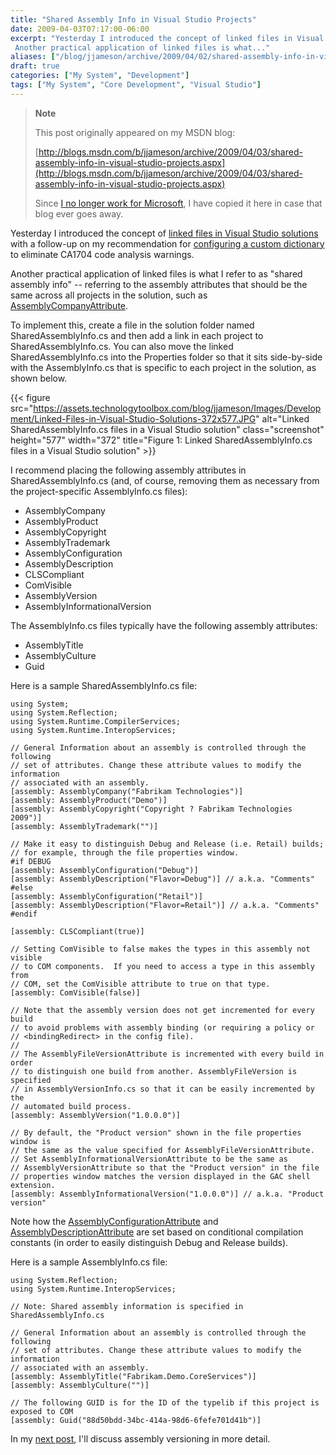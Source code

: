 ```yaml
---
title: "Shared Assembly Info in Visual Studio Projects"
date: 2009-04-03T07:17:00-06:00
excerpt: "Yesterday I introduced the concept of linked files in Visual Studio solutions with a follow-up on my recommendation for configuring a custom dictionary to eliminate CA1704 code analysis warnings. 
 Another practical application of linked files is what..."
aliases: ["/blog/jjameson/archive/2009/04/02/shared-assembly-info-in-visual-studio-projects.aspx", "/blog/jjameson/archive/2009/04/03/shared-assembly-info-in-visual-studio-projects.aspx"]
draft: true
categories: ["My System", "Development"]
tags: ["My System", "Core Development", "Visual Studio"]
---
```


> **Note**
>
> This post originally appeared on my MSDN blog:
>
> [http://blogs.msdn.com/b/jjameson/archive/2009/04/03/shared-assembly-info-in-visual-studio-projects.aspx](http://blogs.msdn.com/b/jjameson/archive/2009/04/03/shared-assembly-info-in-visual-studio-projects.aspx)
>
> Since
> [I no longer work for Microsoft](/blog/jjameson/2011/09/02/last-day-with-microsoft),
> I have copied it here in case that blog ever goes away.

Yesterday I introduced the concept of
[linked files in Visual Studio solutions](/blog/jjameson/2009/04/02/linked-files-in-visual-studio-solutions)
with a follow-up on my recommendation for
[configuring a custom dictionary](/blog/jjameson/2009/04/02/ca1704-code-analysis-warning-and-using-custom-dictionaries-in-visual-studio)
to eliminate CA1704 code analysis warnings.

Another practical application of linked files is what I refer to as "shared
assembly info" -- referring to the assembly attributes that should be the same
across all projects in the solution, such as
[AssemblyCompanyAttribute](http://msdn.microsoft.com/en-us/library/system.reflection.assemblycompanyattribute.aspx).

To implement this, create a file in the solution folder named
SharedAssemblyInfo.cs and then add a link in each project to
SharedAssemblyInfo.cs. You can also move the linked SharedAssemblyInfo.cs into
the Properties folder so that it sits side-by-side with the AssemblyInfo.cs that
is specific to each project in the solution, as shown below.

{{< figure src="https://assets.technologytoolbox.com/blog/jjameson/Images/Development/Linked-Files-in-Visual-Studio-Solutions-372x577.JPG" alt="Linked SharedAssemblyInfo.cs files in a Visual Studio solution" class="screenshot" height="577" width="372" title="Figure 1: Linked SharedAssemblyInfo.cs files in a Visual Studio solution" >}}

I recommend placing the following assembly attributes in SharedAssemblyInfo.cs
(and, of course, removing them as necessary from the project-specific
AssemblyInfo.cs files):

- AssemblyCompany
- AssemblyProduct
- AssemblyCopyright
- AssemblyTrademark
- AssemblyConfiguration
- AssemblyDescription
- CLSCompliant
- ComVisible
- AssemblyVersion
- AssemblyInformationalVersion

The AssemblyInfo.cs files typically have the following assembly attributes:

- AssemblyTitle
- AssemblyCulture
- Guid

Here is a sample SharedAssemblyInfo.cs file:

```
using System;
using System.Reflection;
using System.Runtime.CompilerServices;
using System.Runtime.InteropServices;

// General Information about an assembly is controlled through the following
// set of attributes. Change these attribute values to modify the information
// associated with an assembly.
[assembly: AssemblyCompany("Fabrikam Technologies")]
[assembly: AssemblyProduct("Demo")]
[assembly: AssemblyCopyright("Copyright ? Fabrikam Technologies 2009")]
[assembly: AssemblyTrademark("")]

// Make it easy to distinguish Debug and Release (i.e. Retail) builds;
// for example, through the file properties window.
#if DEBUG
[assembly: AssemblyConfiguration("Debug")]
[assembly: AssemblyDescription("Flavor=Debug")] // a.k.a. "Comments"
#else
[assembly: AssemblyConfiguration("Retail")]
[assembly: AssemblyDescription("Flavor=Retail")] // a.k.a. "Comments"
#endif

[assembly: CLSCompliant(true)]

// Setting ComVisible to false makes the types in this assembly not visible
// to COM components.  If you need to access a type in this assembly from
// COM, set the ComVisible attribute to true on that type.
[assembly: ComVisible(false)]

// Note that the assembly version does not get incremented for every build
// to avoid problems with assembly binding (or requiring a policy or
// <bindingRedirect> in the config file).
//
// The AssemblyFileVersionAttribute is incremented with every build in order
// to distinguish one build from another. AssemblyFileVersion is specified
// in AssemblyVersionInfo.cs so that it can be easily incremented by the
// automated build process.
[assembly: AssemblyVersion("1.0.0.0")]

// By default, the "Product version" shown in the file properties window is
// the same as the value specified for AssemblyFileVersionAttribute.
// Set AssemblyInformationalVersionAttribute to be the same as
// AssemblyVersionAttribute so that the "Product version" in the file
// properties window matches the version displayed in the GAC shell extension.
[assembly: AssemblyInformationalVersion("1.0.0.0")] // a.k.a. "Product version"
```

Note how the
[AssemblyConfigurationAttribute](http://msdn.microsoft.com/en-us/library/system.reflection.assemblyconfigurationattribute.aspx)
and
[AssemblyDescriptionAttribute](http://msdn.microsoft.com/en-us/library/system.reflection.assemblydescriptionattribute.aspx)
are set based on conditional compilation constants (in order to easily
distinguish Debug and Release builds).

Here is a sample AssemblyInfo.cs file:

```
using System.Reflection;
using System.Runtime.InteropServices;

// Note: Shared assembly information is specified in SharedAssemblyInfo.cs

// General Information about an assembly is controlled through the following
// set of attributes. Change these attribute values to modify the information
// associated with an assembly.
[assembly: AssemblyTitle("Fabrikam.Demo.CoreServices")]
[assembly: AssemblyCulture("")]

// The following GUID is for the ID of the typelib if this project is exposed to COM
[assembly: Guid("88d50bdd-34bc-414a-98d6-6fefe701d41b")]
```

In my
[next post](/blog/jjameson/2009/04/03/best-practices-for-net-assembly-versioning),
I'll discuss assembly versioning in more detail.

